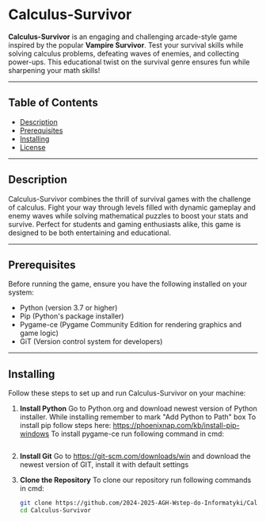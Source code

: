 # Calculus-Survivor

**Calculus-Survivor** is an engaging and challenging arcade-style game inspired by the popular **Vampire Survivor**. Test your survival skills while solving calculus problems, defeating waves of enemies, and collecting power-ups. This educational twist on the survival genre ensures fun while sharpening your math skills!

---

## Table of Contents

- [Description](#description)
- [Prerequisites](#prerequisites)
- [Installing](#installing)
- [License](#license)

---

## Description

Calculus-Survivor combines the thrill of survival games with the challenge of calculus. Fight your way through levels filled with dynamic gameplay and enemy waves while solving mathematical puzzles to boost your stats and survive. Perfect for students and gaming enthusiasts alike, this game is designed to be both entertaining and educational.

---

## Prerequisites

Before running the game, ensure you have the following installed on your system:

- Python (version 3.7 or higher)
- Pip (Python's package installer)
- Pygame-ce (Pygame Community Edition for rendering graphics and game logic)
- GiT (Version control system for developers)

---

## Installing

Follow these steps to set up and run Calculus-Survivor on your machine:
1. **Install Python**
    Go to Python.org and download newest version of Python installer. 
    While installing remember to mark "Add Python to Path" box
    To install pip follow steps here: https://phoenixnap.com/kb/install-pip-windows
    To install pygame-ce run following command in cmd:
    ```bash
2. **Install Git**
    Go to https://git-scm.com/downloads/win and download the newest version of GIT, install it with default settings
    
3. **Clone the Repository** 
    To clone our repository run following commands in cmd:
    ```bash
   git clone https://github.com/2024-2025-AGH-Wstep-do-Informatyki/Calculus-Survivor.git
   cd Calculus-Survivor